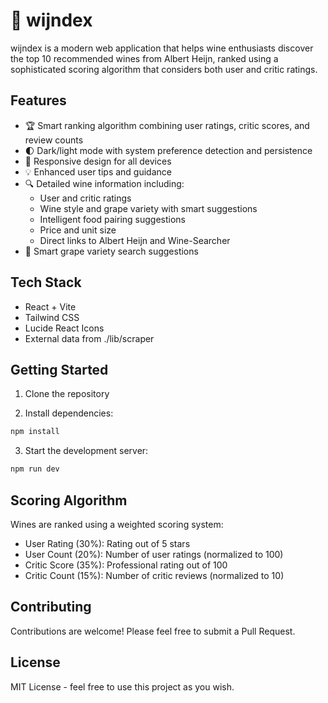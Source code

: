 # 🍷 wijndex

wijndex is a modern web application that helps wine enthusiasts discover the top 10 recommended wines from Albert Heijn, ranked using a sophisticated scoring algorithm that considers both user and critic ratings.

## Features

- 🏆 Smart ranking algorithm combining user ratings, critic scores, and review counts
- 🌓 Dark/light mode with system preference detection and persistence
- 📱 Responsive design for all devices
- 💡 Enhanced user tips and guidance
- 🔍 Detailed wine information including:
  - User and critic ratings
  - Wine style and grape variety with smart suggestions
  - Intelligent food pairing suggestions
  - Price and unit size
  - Direct links to Albert Heijn and Wine-Searcher
- 🍇 Smart grape variety search suggestions

## Tech Stack

- React + Vite
- Tailwind CSS
- Lucide React Icons
- External data from ./lib/scraper

## Getting Started

1. Clone the repository

2. Install dependencies:
```bash
npm install
```

3. Start the development server:
```bash
npm run dev
```

## Scoring Algorithm

Wines are ranked using a weighted scoring system:
- User Rating (30%): Rating out of 5 stars
- User Count (20%): Number of user ratings (normalized to 100)
- Critic Score (35%): Professional rating out of 100
- Critic Count (15%): Number of critic reviews (normalized to 10)

## Contributing

Contributions are welcome! Please feel free to submit a Pull Request.

## License

MIT License - feel free to use this project as you wish.
